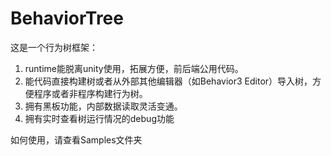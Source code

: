 # BehaviorTree
这是一个行为树框架：
1. runtime能脱离unity使用，拓展方便，前后端公用代码。
2. 能代码直接构建树或者从外部其他编辑器（如Behavior3 Editor）导入树，方便程序或者非程序构建行为树。
3. 拥有黑板功能，内部数据读取灵活变通。
4. 拥有实时查看树运行情况的debug功能

如何使用，请查看Samples文件夹
